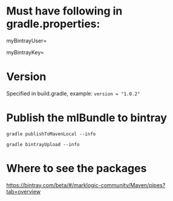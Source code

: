 # Must have following in gradle.properties:
myBintrayUser=

myBintrayKey=

# Version

Specified in build.gradle, example: ```version = "1.0.2"```

# Publish the mlBundle to bintray

```gradle publishToMavenLocal --info```

```gradle bintrayUpload --info```

# Where to see the packages

https://bintray.com/beta/#/marklogic-community/Maven/pipes?tab=overview
